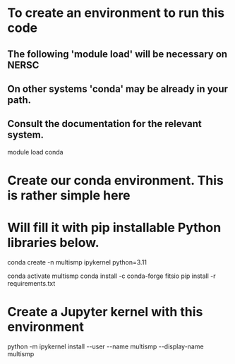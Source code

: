 # To create an environment to run this code
## The following 'module load' will be necessary on NERSC
## On other systems 'conda' may be already in your path.
## Consult the documentation for the relevant system.
module load conda

# Create our conda environment.  This is rather simple here
# Will fill it with pip installable Python libraries below.
conda create -n multismp ipykernel python=3.11

conda activate multismp
conda install -c conda-forge fitsio
pip install -r requirements.txt

# Create a Jupyter kernel with this environment
python -m ipykernel install --user --name multismp --display-name multismp
